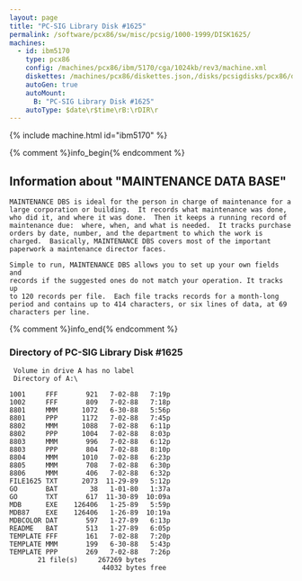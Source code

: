 ```yaml
---
layout: page
title: "PC-SIG Library Disk #1625"
permalink: /software/pcx86/sw/misc/pcsig/1000-1999/DISK1625/
machines:
  - id: ibm5170
    type: pcx86
    config: /machines/pcx86/ibm/5170/cga/1024kb/rev3/machine.xml
    diskettes: /machines/pcx86/diskettes.json,/disks/pcsigdisks/pcx86/diskettes.json
    autoGen: true
    autoMount:
      B: "PC-SIG Library Disk #1625"
    autoType: $date\r$time\rB:\rDIR\r
---
```


{% include machine.html id="ibm5170" %}

{% comment %}info_begin{% endcomment %}

## Information about "MAINTENANCE DATA BASE"

    MAINTENANCE DBS is ideal for the person in charge of maintenance for a
    large corporation or building.  It records what maintenance was done,
    who did it, and where it was done.  Then it keeps a running record of
    maintenance due:  where, when, and what is needed.  It tracks purchase
    orders by date, number, and the department to which the work is
    charged.  Basically, MAINTENANCE DBS covers most of the important
    paperwork a maintenance director faces.
    
    Simple to run, MAINTENANCE DBS allows you to set up your own fields and
    records if the suggested ones do not match your operation. It tracks up
    to 120 records per file.  Each file tracks records for a month-long
    period and contains up to 414 characters, or six lines of data, at 69
    characters per line.
{% comment %}info_end{% endcomment %}


### Directory of PC-SIG Library Disk #1625

     Volume in drive A has no label
     Directory of A:\

    1001     FFF       921   7-02-88   7:19p
    1002     FFF       809   7-02-88   7:18p
    8801     MMM      1072   6-30-88   5:56p
    8801     PPP      1172   7-02-88   7:45p
    8802     MMM      1088   7-02-88   6:11p
    8802     PPP      1004   7-02-88   8:03p
    8803     MMM       996   7-02-88   6:12p
    8803     PPP       804   7-02-88   8:10p
    8804     MMM      1010   7-02-88   6:23p
    8805     MMM       708   7-02-88   6:30p
    8806     MMM       406   7-02-88   6:32p
    FILE1625 TXT      2073  11-29-89   5:12p
    GO       BAT        38   1-01-80   1:37a
    GO       TXT       617  11-30-89  10:09a
    MDB      EXE    126406   1-25-89   5:59p
    MDB87    EXE    126406   1-26-89  10:19a
    MDBCOLOR DAT       597   1-27-89   6:13p
    README   BAT       513   1-27-89   6:05p
    TEMPLATE FFF       161   7-02-88   7:20p
    TEMPLATE MMM       199   6-30-88   5:43p
    TEMPLATE PPP       269   7-02-88   7:26p
           21 file(s)     267269 bytes
                           44032 bytes free
